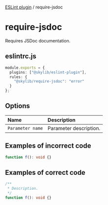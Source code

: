 [ESLint plugin](index.md) / require-jsdoc

# require-jsdoc

Requires JSDoc documentation.

## eslintrc.js

```ts
module.exports = {
  plugins: ["@skylib/eslint-plugin"],
  rules: {
    "@skylib/require-jsdoc": "error"
  }
};
```

## Options

| Name | Description |
| :------ | :------ |
| `Parameter name` | Parameter description. |


## Examples of incorrect code

```ts
function f(): void {}
```

## Examples of correct code

```ts
/**
 * Description.
 */
function f(): void {}
```
